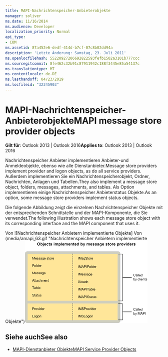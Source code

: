 ```yaml
---
title: MAPI-Nachrichtenspeicher-Anbieterobjekte
manager: soliver
ms.date: 11/16/2014
ms.audience: Developer
localization_priority: Normal
api_type:
- COM
ms.assetid: 87a452e6-dedf-414d-b7cf-07c8b02dd94a
description: 'Letzte Änderung: Samstag, 23. Juli 2011'
ms.openlocfilehash: 55220927206692822593fefb1502a3101b777ccc
ms.sourcegitcommit: 8fe462c32b91c87911942c188f3445e85a54137c
ms.translationtype: MT
ms.contentlocale: de-DE
ms.lasthandoff: 04/23/2019
ms.locfileid: "32345903"
---
```

# <a name="mapi-message-store-provider-objects"></a><span data-ttu-id="304a1-103">MAPI-Nachrichtenspeicher-Anbieterobjekte</span><span class="sxs-lookup"><span data-stu-id="304a1-103">MAPI message store provider objects</span></span>
  
<span data-ttu-id="304a1-104">**Gilt für**: Outlook 2013 | Outlook 2016</span><span class="sxs-lookup"><span data-stu-id="304a1-104">**Applies to**: Outlook 2013 | Outlook 2016</span></span> 
  
<span data-ttu-id="304a1-105">Nachrichtenspeicher Anbieter implementieren Anbieter-und Anmeldeobjekte, ebenso wie alle Dienstanbieter.</span><span class="sxs-lookup"><span data-stu-id="304a1-105">Message store providers implement provider and logon objects, as do all service providers.</span></span> <span data-ttu-id="304a1-106">Außerdem implementieren Sie ein Nachrichtenspeicherobjekt, Ordner, Nachrichten, Anlagen und Tabellen.</span><span class="sxs-lookup"><span data-stu-id="304a1-106">They also implement a message store object, folders, messages, attachments, and tables.</span></span> <span data-ttu-id="304a1-107">Als Option implementieren einige Nachrichtenspeicher Anbieterstatus Objekte.</span><span class="sxs-lookup"><span data-stu-id="304a1-107">As an option, some message store providers implement status objects.</span></span>
  
<span data-ttu-id="304a1-108">Die folgende Abbildung zeigt die einzelnen Nachrichtenspeicher Objekte mit der entsprechenden Schnittstelle und der MAPI-Komponente, die Sie verwendet.</span><span class="sxs-lookup"><span data-stu-id="304a1-108">The following illustration shows each message store object with its corresponding interface and the MAPI component that uses it.</span></span>
  
<span data-ttu-id="304a1-109">Von ![Nachrichtenspeicher Anbietern implementierte Objekte] Von (media/amapi_63.gif "Nachrichtenspeicher Anbietern implementierte Objekte")</span><span class="sxs-lookup"><span data-stu-id="304a1-109">![Objects that message store providers implement](media/amapi_63.gif "Objects that message store providers implement")</span></span>
  
## <a name="see-also"></a><span data-ttu-id="304a1-110">Siehe auch</span><span class="sxs-lookup"><span data-stu-id="304a1-110">See also</span></span>

- [<span data-ttu-id="304a1-111">MAPI-Dienstanbieter Objekte</span><span class="sxs-lookup"><span data-stu-id="304a1-111">MAPI Service Provider Objects</span></span>](mapi-service-provider-objects.md)

